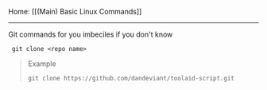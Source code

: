 Home: [[(Main) Basic Linux Commands]]

---

Git commands for you imbeciles if you don't know

```git
 git clone <repo name>
 ```
 
> Example
> ```git
> git clone https://github.com/dandeviant/toolaid-script.git
> ```

